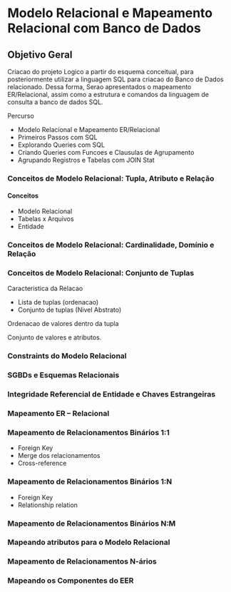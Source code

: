 # Modelo Relacional e Mapeamento Relacional com Banco de Dados

## Objetivo Geral

Criacao do projeto Logico a partir do esquema conceitual, 
para posteriormente utilizar a linguagem SQL para criacao
do Banco de Dados relacionado. Dessa forma, Serao apresentados
o mapeamento ER/Relacional, assim como a estrutura e comandos
da linguagem de consulta a banco de dados SQL.

Percurso

- Modelo Relacional e Mapeamento ER/Relacional
- Primeiros Passos com SQL
- Explorando Queries com SQL
- Criando Queries com Funcoes e Clausulas de Agrupamento
- Agrupando Registros e Tabelas com JOIN Stat


### Conceitos de Modelo Relacional: Tupla, Atributo e Relação

#### Conceitos

- Modelo Relacional
- Tabelas x Arquivos
- Entidade

### Conceitos de Modelo Relacional: Cardinalidade, Domínio e Relação

### Conceitos de Modelo Relacional: Conjunto de Tuplas

Caracteristica da Relacao

- Lista de tuplas (ordenacao)
- Conjunto de tuplas (Nivel Abstrato)

Ordenacao de valores dentro da tupla

Conjunto de valores e atributos.

### Constraints do Modelo Relacional

### SGBDs e Esquemas Relacionais

### Integridade Referencial de Entidade e Chaves Estrangeiras

### Mapeamento ER – Relacional

### Mapeamento de Relacionamentos Binários 1:1

- Foreign Key
- Merge dos relacionamentos
- Cross-reference

### Mapeamento de Relacionamentos Binários 1:N

- Foreign Key
- Relationship relation

### Mapeamento de Relacionamentos Binários N:M

### Mapeando atributos para o Modelo Relacional

### Mapeamento de Relacionamentos N-ários

### Mapeando os Componentes do EER 
